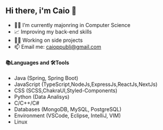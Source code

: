 ## Hi there, i'm Caio 👋
- 👨‍🎓 I’m currently majonring in Computer Science
- 📈 Improving my back-end skills
- 🧑‍💻 Working on side projects
- 📫 Email me: caioppubli@gmail.com
#### 📚Languages and 🛠️Tools
- Java (Spring, Spring Boot)
- JavaScript (TypeScript,NodeJs,ExpressJs,ReactJs,NextJs)
- CSS (SCSS,ChakraUI,Styled-Components)
- Python (Data Analisys)
- C/C++/C#
- Databases (MongoDB, MySQL, PostgreSQL)
- Environment (VSCode, Eclipse, IntelliJ, VIM)
- Linux

